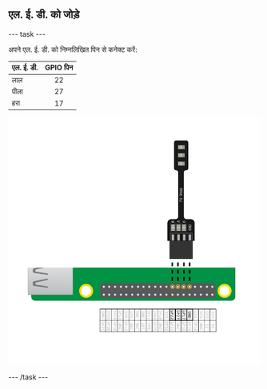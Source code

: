 ## एल. ई. डी. को जोड़े

\--- task \---

अपने एल. ई. डी. को निम्नलिखित पिन से कनेक्ट करें:

| एल. ई. डी. | GPIO पिन |
| ---------- |:--------:|
| लाल        |    22    |
| पीला       |    27    |
| हरा        |    17    |

![pi stop gpio 22,27,17 और ground से जुड़ा हुआ है](images/Traffic-Lights-Diagram.png)

\--- /task \---
